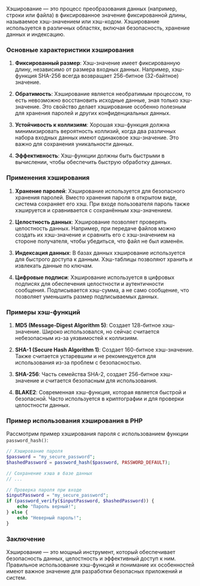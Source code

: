 Хэширование — это процесс преобразования данных (например, строки или файла) в фиксированное значение фиксированной длины, называемое хэш-значением или хэш-кодом. Хэширование используется в различных областях, включая безопасность, хранение данных и индексацию.

### Основные характеристики хэширования

1. **Фиксированный размер**: Хэш-значение имеет фиксированную длину, независимо от размера входных данных. Например, хэш-функция SHA-256 всегда возвращает 256-битное (32-байтное) значение.

2. **Обратимость**: Хэширование является необратимым процессом, то есть невозможно восстановить исходные данные, зная только хэш-значение. Это свойство делает хэширование особенно полезным для хранения паролей и других конфиденциальных данных.

3. **Устойчивость к коллизиям**: Хорошая хэш-функция должна минимизировать вероятность коллизий, когда два различных набора входных данных имеют одинаковое хэш-значение. Это важно для сохранения уникальности данных.

4. **Эффективность**: Хэш-функции должны быть быстрыми в вычислении, чтобы обеспечить быструю обработку данных.

### Применения хэширования

1. **Хранение паролей**: Хэширование используется для безопасного хранения паролей. Вместо хранения пароля в открытом виде, система сохраняет его хэш. При входе пользователя пароль также хэшируется и сравнивается с сохранённым хэш-значением.

2. **Целостность данных**: Хэширование позволяет проверять целостность данных. Например, при передаче файлов можно создать их хэш-значение и сравнить его с хэш-значением на стороне получателя, чтобы убедиться, что файл не был изменён.

3. **Индексация данных**: В базах данных хэширование используется для быстрого доступа к данным. Хэш-таблицы позволяют хранить и извлекать данные по ключам.

4. **Цифровые подписи**: Хэширование используется в цифровых подписях для обеспечения целостности и аутентичности сообщения. Подписывается хэш-сумма, а не само сообщение, что позволяет уменьшить размер подписываемых данных.

### Примеры хэш-функций

1. **MD5 (Message-Digest Algorithm 5)**: Создает 128-битное хэш-значение. Широко использовался, но сейчас считается небезопасным из-за уязвимостей к коллизиям.

2. **SHA-1 (Secure Hash Algorithm 1)**: Создает 160-битное хэш-значение. Также считается устаревшим и не рекомендуется для использования из-за проблем с безопасностью.

3. **SHA-256**: Часть семейства SHA-2, создает 256-битное хэш-значение и считается безопасным для использования.

4. **BLAKE2**: Современная хэш-функция, которая является быстрой и безопасной. Часто используется в криптографии и для проверки целостности данных.

### Пример использования хэширования в PHP

Рассмотрим пример хэширования пароля с использованием функции `password_hash()`:

```php
// Хэширование пароля
$password = "my_secure_password";
$hashedPassword = password_hash($password, PASSWORD_DEFAULT);

// Сохранение хэша в базе данных
// ...

// Проверка пароля при входе
$inputPassword = "my_secure_password";
if (password_verify($inputPassword, $hashedPassword)) {
    echo "Пароль верный!";
} else {
    echo "Неверный пароль!";
}
```

### Заключение

Хэширование — это мощный инструмент, который обеспечивает безопасность данных, целостность и эффективный доступ к ним. Правильное использование хэш-функций и понимание их особенностей имеют важное значение для разработки безопасных приложений и систем.